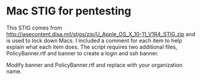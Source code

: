# Mac STIG for pentesting

This STIG comes from http://iasecontent.disa.mil/stigs/zip/U_Apple_OS_X_10-11_V1R4_STIG.zip and is used to lock down Macs.  I 
included a comment for each item to help explain what each item does.  The script requires two additional files, PolicyBanner.rtf and banner to create a login and ssh banner.

Modify banner and PolicyBanner.rtf and replace <Insert Company Name Here> with your organization name.

